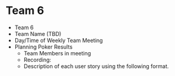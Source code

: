 # Team 6

- Team 6
- Team Name (TBD)
- Day/Time of Weekly Team Meeting
- Planning Poker Results
    - Team Members in meeting
    - Recording:
    - Description of each user story using the following format. 
    


